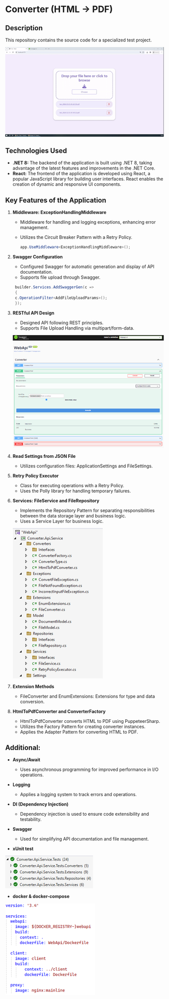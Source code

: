 # Converter (HTML -> PDF)

## Description

This repository contains the source code for a specialized test project.

   ![Sample Image 0](images/00.gif)
   
## Technologies Used
   - **.NET 8:** The backend of the application is built using .NET 8, taking advantage of the latest features and improvements in the .NET Core.
   - **React:** The frontend of the application is developed using React, a popular JavaScript library for building user interfaces. React enables the creation of dynamic and responsive UI components.

## Key Features of the Application

1. **Middleware: ExceptionHandlingMiddleware**
   - Middleware for handling and logging exceptions, enhancing error management.
   - Utilizes the Circuit Breaker Pattern with a Retry Policy.

     ```csharp
     app.UseMiddleware<ExceptionHandlingMiddleware>();
     ```

2. **Swagger Configuration**
   - Configured Swagger for automatic generation and display of API documentation.
   - Supports file upload through Swagger.
   
    ```csharp
     builder.Services.AddSwaggerGen(c => 
	 {
	 c.OperationFilter<AddFileUploadParams>();
	 });
     ```

3. **RESTful API Design**
   - Designed API following REST principles.
   - Supports File Upload Handling via multipart/form-data.
   
   ![Sample Image 1](images/01.png)

4. **Read Settings from JSON File**
   - Utilizes configuration files: ApplicationSettings and FileSettings.

5. **Retry Policy Executor**
   - Class for executing operations with a Retry Policy.
   - Uses the Polly library for handling temporary failures.

6. **Services: FileService and FileRepository**
   - Implements the Repository Pattern for separating responsibilities between the data storage layer and business logic.
   - Uses a Service Layer for business logic.
   
    ![Sample Image 2](images/02.png)

7. **Extension Methods**
   - FileConverter and EnumExtensions: Extensions for type and data conversion.

8. **HtmlToPdfConverter and ConverterFactory**
   - HtmlToPdfConverter converts HTML to PDF using PuppeteerSharp.
   - Utilizes the Factory Pattern for creating converter instances.
   - Applies the Adapter Pattern for converting HTML to PDF.

## Additional:

- **Async/Await**
  - Uses asynchronous programming for improved performance in I/O operations.

- **Logging**
  - Applies a logging system to track errors and operations.

- **DI (Dependency Injection)**
  - Dependency injection is used to ensure code extensibility and testability.

- **Swagger**
  - Used for simplifying API documentation and file management.

- **xUnit test**

 ![Sample Image 3](images/03.png)

- **docker & docker-compose**

 ![Sample Image 4](images/04.jpg)
